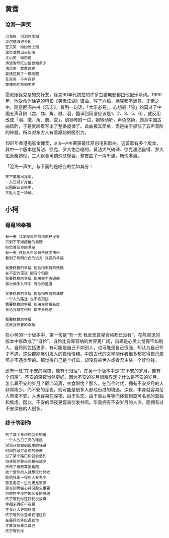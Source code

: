 ## 黄霑

### 沧海一声笑

```
沧海笑　滔滔两岸潮
浮沉随浪记今朝
苍天笑　纷纷世上潮
谁负谁胜出天知晓
江山笑　烟雨遥
涛浪淘尽红尘俗世知多少
清风笑　竟惹寂寥
豪情还剩了一襟晚照
苍生笑　不再寂寥
豪情仍在痴痴笑笑
```



霑叔跟徐克是知交好友，徐克90年代初拍的许多古装电影都由他配乐填词。1990年，他受命为徐克的电影《笑傲江湖》谱曲，写了六稿，徐克都不满意，无奈之中，随意翻阅古书《乐志》，看到一句话，「大乐必易」。心想最「易」的莫过于中国五声音阶（宫、商、角、徵、羽，翻译到简谱应该是1、2、3、5、6），就反用改成「羽、徵、角、商、宫」，到钢琴前一试，婉转动听，声色悠扬，颇具中国古曲风韵，于是就顺着写出了整条旋律了。此曲极其简单，但是由于抓住了五声音阶的神髓，所以对东方人有着原始的吸引力。

1991年香港电影金像奖，`沧海一声笑`荣获最佳原创电影歌曲。这首歌有多个版本，其中一个版本是黄沾、徐克、罗大佑合唱的，黄沾大气磅礴、徐克潇洒自得、罗大佑沧桑透彻，三人组合可谓珠联璧合，整首曲子一泻千里，畅快淋漓。

「沧海一声笑」与下面的是呼应的恰如其分：

```
天下英雄出我辈， 
一入江湖岁月催。 
宏图霸业谈笑中， 
不胜人生一场醉。
```


## 小柯

### 稳稳地幸福


```
有一天 我发现自怜资格都已没有
只剩下不知疲倦的肩膀
担负着简单的满足
有一天 开始从平淡日子感受快乐
看到了明明白白的远方 我要的幸福

我要稳稳的幸福 能抵挡末日的残酷
在不安的深夜 能有个归宿
我要稳稳的幸福 能用双手去碰触
每次伸手入怀中 有你的温度

我要稳稳的幸福 能抵挡失落的痛楚
一个人的路途 也不会孤独
我要稳稳的幸福 能用生命做长度
无论我身在何处 都不会迷途

我要稳稳的幸福
这是我想要的幸福
```


在小柯的一个版本中，第一句是“有一天 我发现自卑资格都已没有”，在陈奕迅的版本中修改成了“自怜”。自怜比自卑容纳的世界更广阔，自卑是心灵上觉得不如别人，自怜则包括更多，有可能是自己不如别人，也可能是自己很强，却认为自己怀才不遇，这些都能够引发人的自怜情绪。中国古代的文学创作者很多都觉得自己属怀才不遇类型的。都觉得自己是个好瓜，却没有被世人或者君主估一个好价钱。

还有一处“在不安的深夜，能有个归宿”，在另一个版本中是“在不安的岁月，能有个归宿”。不安的深夜当然更好。因为不安的岁月很难界定？什么是不安的岁月，怎么算不安的岁月？颠沛流离，衣食堪忧？那么，在当今时代，拥有不安岁月的人非常稀少。而不安的深夜，则可能是很多人都经历过的境遇。深夜，本身就容易给人带来不安，人也容易在深夜，由于失恋、由于事业等等而体验到莫可名状的孤独和焦虑。因此，不安的深夜更容易引发共鸣。毕竟拥有不安岁月的人少，而拥有过不安深夜的人很多。

### 终于等到你

```
到了某个年纪你就会知道
一个人的日子真的难熬
渐渐开始尝到孤单的味道
时间在敲打着你的骄傲 
过了某个路口你就会感到
彻夜陪你聊天的越来越少
厌倦了被寂寞追着跑 
找个爱你的人就想托付终老 
能陪我走一程的人有多少
愿意走完一生的更是寥寥 
是否刻骨铭心并没那么重要 
只想在平淡中体会爱的味道 
终于等到你还好我没放弃 
幸福来得好不容易 
才会让人更加珍惜 
终于等到你差点要错过你 
在最好的年纪遇到你 
才算没有辜负自己 
终于等到你
```
